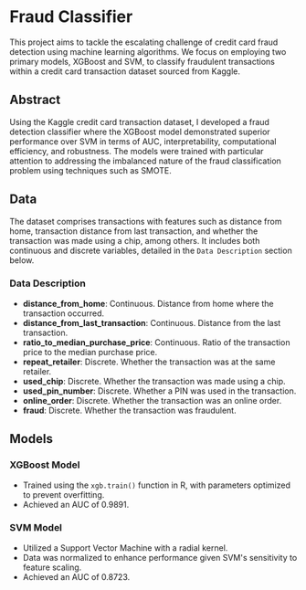 # Fraud Classifier

This project aims to tackle the escalating challenge of credit card fraud detection using machine learning algorithms. We focus on employing two primary models, XGBoost and SVM, to classify fraudulent transactions within a credit card transaction dataset sourced from Kaggle.

## Abstract

Using the Kaggle credit card transaction dataset, I developed a fraud detection classifier where the XGBoost model demonstrated superior performance over SVM in terms of AUC, interpretability, computational efficiency, and robustness. The models were trained with particular attention to addressing the imbalanced nature of the fraud classification problem using techniques such as SMOTE.

## Data

The dataset comprises transactions with features such as distance from home, transaction distance from last transaction, and whether the transaction was made using a chip, among others. It includes both continuous and discrete variables, detailed in the `Data Description` section below.

### Data Description

- **distance_from_home**: Continuous. Distance from home where the transaction occurred.
- **distance_from_last_transaction**: Continuous. Distance from the last transaction.
- **ratio_to_median_purchase_price**: Continuous. Ratio of the transaction price to the median purchase price.
- **repeat_retailer**: Discrete. Whether the transaction was at the same retailer.
- **used_chip**: Discrete. Whether the transaction was made using a chip.
- **used_pin_number**: Discrete. Whether a PIN was used in the transaction.
- **online_order**: Discrete. Whether the transaction was an online order.
- **fraud**: Discrete. Whether the transaction was fraudulent.

## Models

### XGBoost Model

- Trained using the `xgb.train()` function in R, with parameters optimized to prevent overfitting.
- Achieved an AUC of 0.9891.

### SVM Model

- Utilized a Support Vector Machine with a radial kernel.
- Data was normalized to enhance performance given SVM's sensitivity to feature scaling.
- Achieved an AUC of 0.8723.

